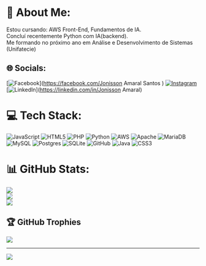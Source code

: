 # 💫 About Me:
Estou cursando: AWS Front-End, Fundamentos de IA.<br>Concluí recentemente Python com IA(backend).<br>Me formando no próximo ano em Análise e Desenvolvimento de Sistemas (Unifatecie)


## 🌐 Socials:
[![Facebook](https://img.shields.io/badge/Facebook-%231877F2.svg?logo=Facebook&logoColor=white)](https://facebook.com/Jonisson Amaral Santos ) [![Instagram](https://img.shields.io/badge/Instagram-%23E4405F.svg?logo=Instagram&logoColor=white)](https://instagram.com/jonissonse) [![LinkedIn](https://img.shields.io/badge/LinkedIn-%230077B5.svg?logo=linkedin&logoColor=white)](https://linkedin.com/in/Jonisson Amaral) 

# 💻 Tech Stack:
![JavaScript](https://img.shields.io/badge/javascript-%23323330.svg?style=for-the-badge&logo=javascript&logoColor=%23F7DF1E) ![HTML5](https://img.shields.io/badge/html5-%23E34F26.svg?style=for-the-badge&logo=html5&logoColor=white) ![PHP](https://img.shields.io/badge/php-%23777BB4.svg?style=for-the-badge&logo=php&logoColor=white) ![Python](https://img.shields.io/badge/python-3670A0?style=for-the-badge&logo=python&logoColor=ffdd54) ![AWS](https://img.shields.io/badge/AWS-%23FF9900.svg?style=for-the-badge&logo=amazon-aws&logoColor=white) ![Apache](https://img.shields.io/badge/apache-%23D42029.svg?style=for-the-badge&logo=apache&logoColor=white) ![MariaDB](https://img.shields.io/badge/MariaDB-003545?style=for-the-badge&logo=mariadb&logoColor=white) ![MySQL](https://img.shields.io/badge/mysql-4479A1.svg?style=for-the-badge&logo=mysql&logoColor=white) ![Postgres](https://img.shields.io/badge/postgres-%23316192.svg?style=for-the-badge&logo=postgresql&logoColor=white) ![SQLite](https://img.shields.io/badge/sqlite-%2307405e.svg?style=for-the-badge&logo=sqlite&logoColor=white) ![GitHub](https://img.shields.io/badge/github-%23121011.svg?style=for-the-badge&logo=github&logoColor=white) ![Java](https://img.shields.io/badge/java-%23ED8B00.svg?style=for-the-badge&logo=openjdk&logoColor=white) ![CSS3](https://img.shields.io/badge/css3-%231572B6.svg?style=for-the-badge&logo=css3&logoColor=white)
# 📊 GitHub Stats:
![](https://github-readme-stats.vercel.app/api?username=JonissonA&theme=dark&hide_border=false&include_all_commits=false&count_private=false)<br/>
![](https://github-readme-streak-stats.herokuapp.com/?user=JonissonA&theme=dark&hide_border=false)<br/>
![](https://github-readme-stats.vercel.app/api/top-langs/?username=JonissonA&theme=dark&hide_border=false&include_all_commits=false&count_private=false&layout=compact)

## 🏆 GitHub Trophies
![](https://github-profile-trophy.vercel.app/?username=JonissonA&theme=radical&no-frame=false&no-bg=true&margin-w=4)

---
[![](https://visitcount.itsvg.in/api?id=JonissonA&icon=0&color=0)](https://visitcount.itsvg.in)

<!-- Proudly created with GPRM ( https://gprm.itsvg.in ) -->
